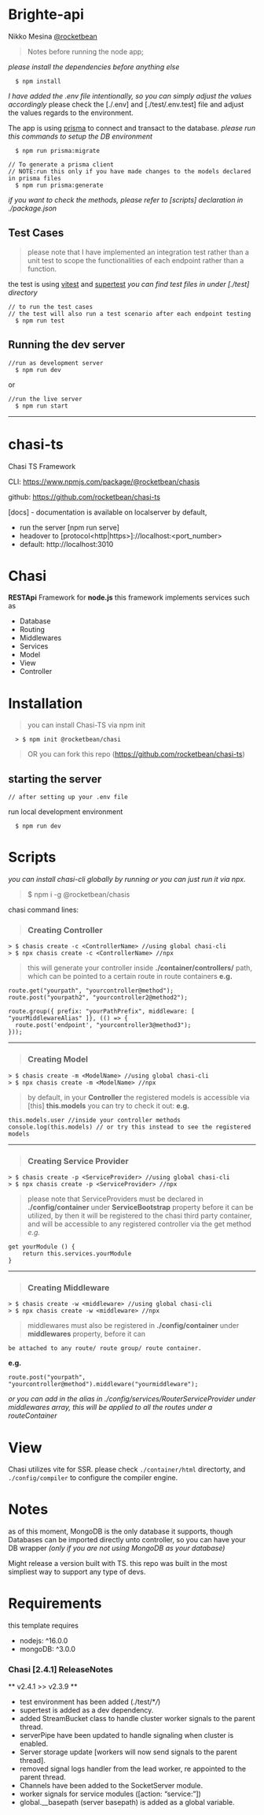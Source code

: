 # Brighte-api

Nikko Mesina
[@rocketbean](https://github.com/rocketbean)

> Notes before running the node app;

_please install the dependencies before anything else_

```
  $ npm install
```

_I have added the .env file intentionally, so you can simply adjust the values accordingly_
please check the [./.env] and [./test/.env.test] file and adjust the values regards to the environment.

The app is using [prisma](https://www.prisma.io/) to connect and transact to the database.
_please run this commands to setup the DB environment_

```
  $ npm run prisma:migrate
```

```
// To generate a prisma client
// NOTE:run this only if you have made changes to the models declared in prisma files
  $ npm run prisma:generate
```

_if you want to check the methods, please refer to [scripts] declaration in ./package.json_

## Test Cases

> please note that I have implemented an integration test rather than a unit test to scope the functionalities of each endpoint rather than a function.

the test is using [vitest](https://vitest.dev/) and [supertest](https://www.npmjs.com/package/supertest)
_you can find test files in under [./test] directory_

```
// to run the test cases
// the test will also run a test scenario after each endpoint testing
  $ npm run test
```

## Running the dev server

```
//run as development server
  $ npm run dev
```

or

```
//run the live server
  $ npm run start
```

<hr/>

# chasi-ts

Chasi TS Framework

CLI: https://www.npmjs.com/package/@rocketbean/chasis

github: https://github.com/rocketbean/chasi-ts

[docs] - documentation is available on localserver by default,

- run the server [npm run serve]
- headover to [protocol<http|https>]://localhost:<port_number>
- default: http://localhost:3010

# Chasi

**RESTApi** Framework for **node.js**
this framework implements services such as

- Database
- Routing
- Middlewares
- Services
- Model
- View
- Controller

# Installation

> you can install Chasi-TS via npm init

```
  > $ npm init @rocketbean/chasi
```

> OR you can fork this repo (https://github.com/rocketbean/chasi-ts)

## starting the server

    // after setting up your .env file

run local development environment

```
  $ npm run dev
```

# Scripts

_you can install chasi-cli globally by running or you can just run it via npx._

> $ npm i -g @rocketbean/chasis

chasi command lines:

> ### Creating Controller

```
> $ chasis create -c <ControllerName> //using global chasi-cli
> $ npx chasis create -c <ControllerName> //npx
```

> this will generate your controller inside **./container/controllers/** path,
> which can be pointed to a certain route in route containers
> **e.g.**

```
route.get("yourpath", "yourcontroller@method");
route.post("yourpath2", "yourcontroller2@method2");

route.group({ prefix: "yourPathPrefix", middleware: [ "yourMiddlewareAlias" ]}, (() => {
  route.post('endpoint', "yourcontroller3@method3");
}));
```

<hr/>

> ### Creating Model

```
> $ chasis create -m <ModelName> //using global chasi-cli
> $ npx chasis create -m <ModelName> //npx
```

> by default, in your **Controller** the registered models is accessible via [this] **this.models**
> you can try to check it out:
> **e.g.**

```
this.models.user //inside your controller methods
console.log(this.models) // or try this instead to see the registered models
```

 <hr/>
 
  > ### Creating Service Provider
  
```
> $ chasis create -p <ServiceProvider> //using global chasi-cli
> $ npx chasis create -p <ServiceProvider> //npx
```
  > please note that ServiceProviders must be declared in **./config/container** under **ServiceBootstrap** property before it can be utilized, by then it will be registered to the chasi third party container, and will be accessible to any registered controller via the get method
  *e.g.*
```
get yourModule () {
    return this.services.yourModule
}
```
<hr/>

> ### Creating Middleware

```
> $ chasis create -w <middleware> //using global chasi-cli
> $ npx chasis create -w <middleware> //npx
```

> middlewares must also be registered in **./config/container** under **middlewares** property, before it can

    be attached to any route/ route group/ route container.

**e.g.**

```
route.post("yourpath", "yourcontroller@method").middleware("yourmiddleware");
```

_or you can add in the alias in ./config/services/RouterServiceProvider under middlewares array, this will be applied to all the routes under a routeContainer_

# View

Chasi utilizes vite for SSR.
please check `./container/html` directorty,
and `./config/compiler` to configure the compiler engine.

# Notes

as of this moment, MongoDB is the only database it supports, though Databases can be imported directly unto controller,
so you can have your DB wrapper _(only if you are not using MongoDB as your database)_

Might release a version built with TS. this repo was built in the most simpliest way to support any type of devs.

# Requirements

this template requires

- nodejs: ^16.0.0
- mongoDB: ^3.0.0

### Chasi [2.4.1] ReleaseNotes

** v2.4.1 >> v2.3.9 **

- test environment has been added (./test/\*_/_)
- supertest is added as a dev dependency.
- added StreamBucket class to handle cluster worker signals to the parent thread.
- serverPipe have been updated to handle signaling when cluster is enabled.
- Server storage update [workers will now send signals to the parent thread].
- removed signal logs handler from the lead worker, re appointed to the parent thread.
- Channels have been added to the SocketServer module.
- worker signals for service modules ([action: “service:<modulename>”])
- global.\_\_basepath (server basepath) is added as a global variable.
